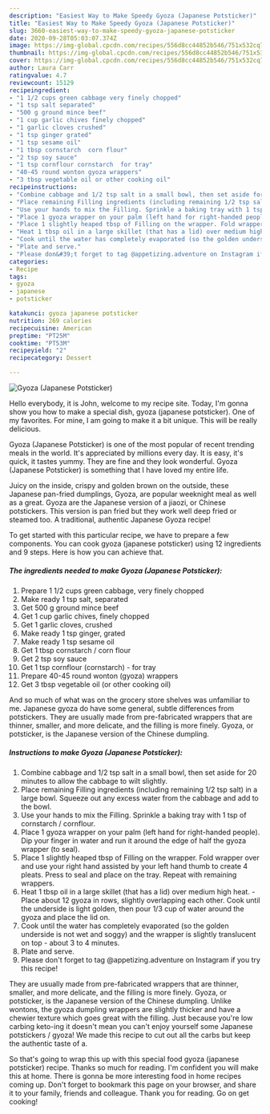 ```yaml
---
description: "Easiest Way to Make Speedy Gyoza (Japanese Potsticker)"
title: "Easiest Way to Make Speedy Gyoza (Japanese Potsticker)"
slug: 3660-easiest-way-to-make-speedy-gyoza-japanese-potsticker
date: 2020-09-28T05:03:07.374Z
image: https://img-global.cpcdn.com/recipes/556d8cc44852b546/751x532cq70/gyoza-japanese-potsticker-recipe-main-photo.jpg
thumbnail: https://img-global.cpcdn.com/recipes/556d8cc44852b546/751x532cq70/gyoza-japanese-potsticker-recipe-main-photo.jpg
cover: https://img-global.cpcdn.com/recipes/556d8cc44852b546/751x532cq70/gyoza-japanese-potsticker-recipe-main-photo.jpg
author: Laura Carr
ratingvalue: 4.7
reviewcount: 15129
recipeingredient:
- "1 1/2 cups green cabbage very finely chopped"
- "1 tsp salt separated"
- "500 g ground mince beef"
- "1 cup garlic chives finely chopped"
- "1 garlic cloves crushed"
- "1 tsp ginger grated"
- "1 tsp sesame oil"
- "1 tbsp cornstarch  corn flour"
- "2 tsp soy sauce"
- "1 tsp cornflour cornstarch  for tray"
- "40-45 round wonton gyoza wrappers"
- "3 tbsp vegetable oil or other cooking oil"
recipeinstructions:
- "Combine cabbage and 1/2 tsp salt in a small bowl, then set aside for 20 minutes to allow the cabbage to wilt slightly."
- "Place remaining Filling ingredients (including remaining 1/2 tsp salt) in a large bowl. Squeeze out any excess water from the cabbage and add to the bowl."
- "Use your hands to mix the Filling. Sprinkle a baking tray with 1 tsp of cornstarch / cornflour."
- "Place 1 gyoza wrapper on your palm (left hand for right-handed people). Dip your finger in water and run it around the edge of half the gyoza wrapper (to seal)."
- "Place 1 slightly heaped tbsp of Filling on the wrapper. Fold wrapper over and use your right hand assisted by your left hand thumb to create 4 pleats. Press to seal and place on the tray. Repeat with remaining wrappers."
- "Heat 1 tbsp oil in a large skillet (that has a lid) over medium high heat. Place about 12 gyoza in rows, slightly overlapping each other. Cook until the underside is light golden, then pour 1/3 cup of water around the gyoza and place the lid on."
- "Cook until the water has completely evaporated (so the golden underside is not wet and soggy) and the wrapper is slightly translucent on top - about 3 to 4 minutes."
- "Plate and serve."
- "Please don&#39;t forget to tag @appetizing.adventure on Instagram if you try this recipe!"
categories:
- Recipe
tags:
- gyoza
- japanese
- potsticker

katakunci: gyoza japanese potsticker 
nutrition: 269 calories
recipecuisine: American
preptime: "PT25M"
cooktime: "PT53M"
recipeyield: "2"
recipecategory: Dessert

---
```



![Gyoza (Japanese Potsticker)](https://img-global.cpcdn.com/recipes/556d8cc44852b546/751x532cq70/gyoza-japanese-potsticker-recipe-main-photo.jpg)

Hello everybody, it is John, welcome to my recipe site. Today, I'm gonna show you how to make a special dish, gyoza (japanese potsticker). One of my favorites. For mine, I am going to make it a bit unique. This will be really delicious.

Gyoza (Japanese Potsticker) is one of the most popular of recent trending meals in the world. It's appreciated by millions every day. It is easy, it's quick, it tastes yummy. They are fine and they look wonderful. Gyoza (Japanese Potsticker) is something that I have loved my entire life.

Juicy on the inside, crispy and golden brown on the outside, these Japanese pan-fried dumplings, Gyoza, are popular weeknight meal as well as a great. Gyoza are the Japanese version of a jiaozi, or Chinese potstickers. This version is pan fried but they work well deep fried or steamed too. A traditional, authentic Japanese Gyoza recipe!


To get started with this particular recipe, we have to prepare a few components. You can cook gyoza (japanese potsticker) using 12 ingredients and 9 steps. Here is how you can achieve that.

<!--inarticleads1-->

##### The ingredients needed to make Gyoza (Japanese Potsticker):

1. Prepare 1 1/2 cups green cabbage, very finely chopped
1. Make ready 1 tsp salt, separated
1. Get 500 g ground mince beef
1. Get 1 cup garlic chives, finely chopped
1. Get 1 garlic cloves, crushed
1. Make ready 1 tsp ginger, grated
1. Make ready 1 tsp sesame oil
1. Get 1 tbsp cornstarch / corn flour
1. Get 2 tsp soy sauce
1. Get 1 tsp cornflour (cornstarch) - for tray
1. Prepare 40-45 round wonton (gyoza) wrappers
1. Get 3 tbsp vegetable oil (or other cooking oil)


And so much of what was on the grocery store shelves was unfamiliar to me. Japanese gyoza do have some general, subtle differences from potstickers. They are usually made from pre-fabricated wrappers that are thinner, smaller, and more delicate, and the filling is more finely. Gyoza, or potsticker, is the Japanese version of the Chinese dumpling. 

<!--inarticleads2-->

##### Instructions to make Gyoza (Japanese Potsticker):

1. Combine cabbage and 1/2 tsp salt in a small bowl, then set aside for 20 minutes to allow the cabbage to wilt slightly.
1. Place remaining Filling ingredients (including remaining 1/2 tsp salt) in a large bowl. Squeeze out any excess water from the cabbage and add to the bowl.
1. Use your hands to mix the Filling. Sprinkle a baking tray with 1 tsp of cornstarch / cornflour.
1. Place 1 gyoza wrapper on your palm (left hand for right-handed people). Dip your finger in water and run it around the edge of half the gyoza wrapper (to seal).
1. Place 1 slightly heaped tbsp of Filling on the wrapper. Fold wrapper over and use your right hand assisted by your left hand thumb to create 4 pleats. Press to seal and place on the tray. Repeat with remaining wrappers.
1. Heat 1 tbsp oil in a large skillet (that has a lid) over medium high heat. - Place about 12 gyoza in rows, slightly overlapping each other. Cook until the underside is light golden, then pour 1/3 cup of water around the gyoza and place the lid on.
1. Cook until the water has completely evaporated (so the golden underside is not wet and soggy) and the wrapper is slightly translucent on top - about 3 to 4 minutes.
1. Plate and serve.
1. Please don&#39;t forget to tag @appetizing.adventure on Instagram if you try this recipe!


They are usually made from pre-fabricated wrappers that are thinner, smaller, and more delicate, and the filling is more finely. Gyoza, or potsticker, is the Japanese version of the Chinese dumpling. Unlike wontons, the gyoza dumpling wrappers are slightly thicker and have a chewier texture which goes great with the filling. Just because you&#39;re low carbing keto-ing it doesn&#39;t mean you can&#39;t enjoy yourself some Japanese potstickers / gyoza! We made this recipe to cut out all the carbs but keep the authentic taste of a. 

So that's going to wrap this up with this special food gyoza (japanese potsticker) recipe. Thanks so much for reading. I'm confident you will make this at home. There is gonna be more interesting food in home recipes coming up. Don't forget to bookmark this page on your browser, and share it to your family, friends and colleague. Thank you for reading. Go on get cooking!
